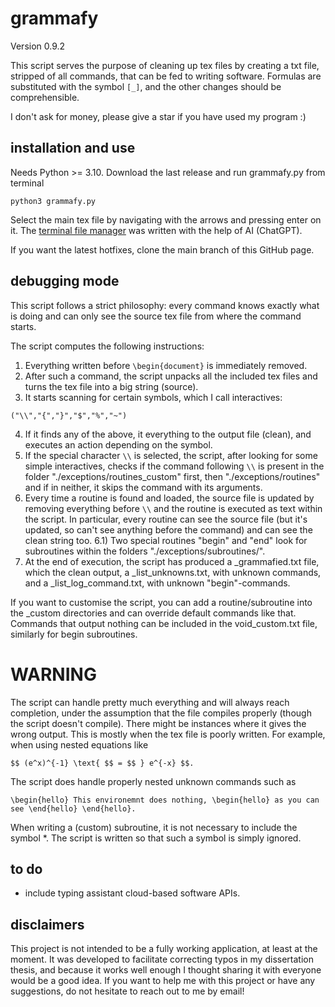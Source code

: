 # grammafy

Version 0.9.2

This script serves the purpose of cleaning up tex files by creating a txt file, stripped of all commands, that can be fed to writing software. Formulas are substituted with the symbol `[_]`, and the other changes should be comprehensible.

I don't ask for money, please give a star if you have used my program :)

## installation and use

Needs Python >= 3.10. Download the last release and run grammafy.py from terminal
```
python3 grammafy.py
```
Select the main tex file by navigating with the arrows and pressing enter on it. The [terminal file manager](https://github.com/ttoommxx/pylePicker) was written with the help of AI (ChatGPT).

If you want the latest hotfixes, clone the main branch of this GitHub page.

## debugging mode

This script follows a strict philosophy: every command knows exactly what is doing and can only see the source tex file from where the command starts.

The script computes the following instructions:
1) Everything written before `\begin{document}` is immediately removed.
2) After such a command, the script unpacks all the included tex files and turns the tex file into a big string (source).
3) It starts scanning for certain symbols, which I call interactives:
```
("\\","{","}","$","%","~")
```
4) If it finds any of the above, it everything to the output file (clean), and executes an action depending on the symbol.
5) If the special character ``\\`` is selected, the script, after looking for some simple interactives, checks if the command following ``\\`` is present in the folder "./exceptions/routines_custom" first, then "./exceptions/routines" and if in neither, it skips the command with its arguments.
6) Every time a routine is found and loaded, the source file is updated by removing everything before ``\\`` and the routine is executed as text within the script. In particular, every routine can see the source file (but it's updated, so can't see anything before the command) and can see the clean string too.
6.1) Two special routines "begin" and "end" look for subroutines within the folders "./exceptions/subroutines/".
7) At the end of execution, the script has produced a _grammafied.txt file, which the clean output, a _list_unknowns.txt, with unknown commands, and a _list_log_command.txt, with unknown "begin"-commands.

If you want to customise the script, you can add a routine/subroutine into the _custom directories and can override default commands like that.
Commands that output nothing can be included in the void_custom.txt file, similarly for begin subroutines.

# WARNING

The script can handle pretty much everything and will always reach completion, under the assumption that the file compiles properly (though the script doesn't compile). There might be instances where it gives the wrong output. This is mostly when the tex file is poorly written. For example, when using nested equations like
```
$$ (e^x)^{-1} \text{ $$ = $$ } e^{-x} $$. 
```
The script does handle properly nested unknown commands such as
```
\begin{hello} This environemnt does nothing, \begin{hello} as you can see \end{hello} \end{hello}.
```
When writing a (custom) subroutine, it is not necessary to include the symbol *. The script is written so that such a symbol is simply ignored.

## to do

- include typing assistant cloud-based software APIs.

## disclaimers

This project is not intended to be a fully working application, at least at the moment. It was developed to facilitate correcting typos in my dissertation thesis, and because it works well enough I thought sharing it with everyone would be a good idea. If you want to help me with this project or have any suggestions, do not hesitate to reach out to me by email!